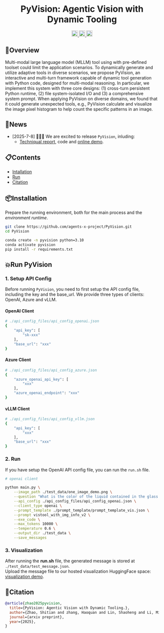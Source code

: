 <div align="center">

#  PyVision: Agentic Vision with Dynamic Tooling



<a href="https://arxiv.org/abs/2506.08011" target="_blank">
    <img alt="arXiv" src="https://img.shields.io/badge/arXiv-PyVision-red?logo=arxiv" height="20" />
</a>
<a href="https://agent-x.space/" target="_blank">
    <img alt="Website" src="https://img.shields.io/badge/🌎_Homepage-blue.svg" height="20" />
</a>
<a href="https://huggingface.co/spaces/Agents-X/PyVision" target="_blank">
    <img alt="HF Model: ViGaL" src="https://img.shields.io/badge/%F0%9F%A4%97%20_Demo-PyVision-ffc107?color=ffc107&logoColor=white" height="20" />
</a>


</div>


## 🎯Overview
Multi-modal large language model (MLLM) tool using with pre-defined toolset could limit the application scenarios. To dynamically generate and utilize adaptive tools in diverse scenarios, we propose PyVision, an interactive and multi-turn framework capable of dynamic tool generation with Python code, designed for multi-modal reasoning.
In particular, we implement this system with three core designs: (1) cross-turn persistent Python runtime, (2) file system-isolated I/O and (3) a comprehensive system prompt. When applying PyVision on diverse domains, we found that it could generate unexpected tools, e.g., PyVision calculate and visualize the image pixel histogram to help count the specific patterns in an image.

## 🚩News
- [2025-7-8] 🚀🚀🚀 We are excited to release `PyVision`, inluding:
  - [Techniqual report](), code and [online demo](https://huggingface.co/spaces/Agents-X/PyVision-fully-isolated).

## 📋Contents
- [Intallation](#installation)
- [Run](#run)
- [Citation](#citation)

## 📦Installation
Prepare the running environment, both for the main process and the *environment runtime*.
```bash
git clone https://github.com/agents-x-project/PyVision.git
cd PyVision

conda create -n pyvision python=3.10
conda activate pyvision
pip install -r requirements.txt
```

## 💥Run PyVision

### 1. Setup API Config
Before running `PyVision`, you need to first setup the API config file, including the key and the base_url. We provide three types of clients: OpenAI, Azure and vLLM.

#### OpenAI Client
```bash
# ./api_config_files/api_config_openai.json
{
    "api_key": [
        "sk-xxx"
    ],
    "base_url": "xxx"
}
```
#### Azure Client
```bash
# ./api_config_files/api_config_azure.json
{
    "azure_openai_api_key": [
        "xxx"
    ],
    "azure_openai_endpoint": "xxx"
}
```
#### vLLM Client 
```bash
# ./api_config_files/api_config_vllm.json
{
    "api_key": [
        "xxx"
    ],
    "base_url": "xxx"
}
```
### 2. Run 
If you have setup the OpenAI API config file, you can run the `run.sh` file.
```bash
# openai client

python main.py \
    --image_path ./test_data/one_image_demo.png \
    --question "What is the color of the liquid contained in the glass on the table?" \
    --api_config ./api_config_files/api_config_openai.json \
    --client_type openai \
    --prompt_template ./prompt_template/prompt_template_vis.json \
    --prompt vistool_with_img_info_v2 \
    --exe_code \
    --max_tokens 10000 \
    --temperature 0.6 \
    --output_dir ./test_data \
    --save_messages 
```


### 3. Visualization
After running the **run.sh** file, the generated message is stored at `./test_data/test_message.json`. <br>
Upload the message file to our hosted visualization HuggingFace space: [visualization demo](https://huggingface.co/spaces/Agents-X/data-view).

## 📜Citation
```bibtex
@article{zhao2025pyvision,
  title={PyVision: Agentic Vision with Dynamic Tooling.},
  author={Zhao, Shitian and zhang, Haoquan and Lin, Shaoheng and Li, Ming and Wu, Qilong and Zhang, Kaipeng and Wei, Chen},
  journal={arxiv preprint},
  year={2025},
}
```